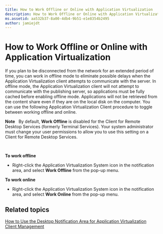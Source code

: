 ```yaml
---
title: How to Work Offline or Online with Application Virtualization
description: How to Work Offline or Online with Application Virtualization
ms.assetid: aa532b37-8a00-4db4-9b51-e1e8354b2495
author: jamiejdt
---
```


# How to Work Offline or Online with Application Virtualization


If you plan to be disconnected from the network for an extended period of time, you can work in offline mode to eliminate possible delays when the Application Virtualization client attempts to communicate with the server. In offline mode, the Application Virtualization client will not attempt to communicate with the publishing server, so applications must be fully cached before enabling offline mode. Applications will not be retrieved from the content share even if they are on the local disk on the computer. You can use the following Application Virtualization Client procedure to toggle between working offline and online.

**Note**  
By default, **Work Offline** is disabled for the Client for Remote Desktop Services (formerly Terminal Services). Your system administrator must change your user permissions to allow you to use this setting on a Client for Remote Desktop Services.

 

**To work offline**

-   Right-click the Application Virtualization System icon in the notification area, and select **Work Offline** from the pop-up menu.

**To work online**

-   Right-click the Application Virtualization System icon in the notification area, and select **Work Online** from the pop-up menu.

## Related topics


[How to Use the Desktop Notification Area for Application Virtualization Client Management](how-to-use-the-desktop-notification-area-for-application-virtualization-client-management.md)

 

 





